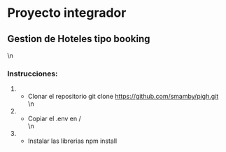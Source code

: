 # Proyecto integrador
## Gestion de Hoteles tipo booking  
\n
### Instrucciones:  
1)  - Clonar el repositorio
git clone https://github.com/smamby/pigh.git  
\n  
2)  - Copiar el .env en /  
\n  
3)  - Instalar las librerias
npm install
